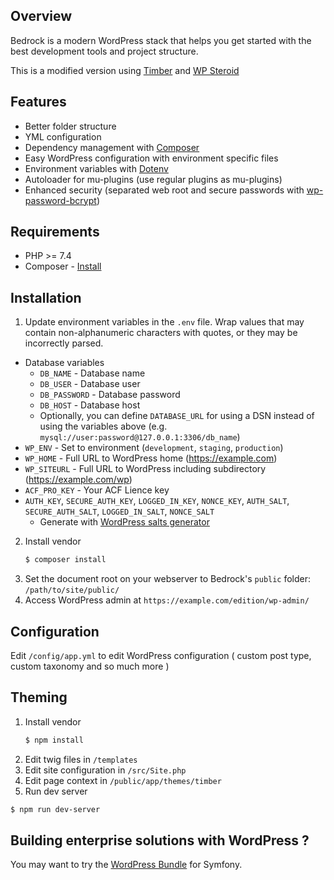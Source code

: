 ## Overview

Bedrock is a modern WordPress stack that helps you get started with the best development tools and project structure.

This is a modified version using [Timber](https://fr.wordpress.org/plugins/timber-library/) and [WP Steroid](https://github.com/wearemetabolism/wp-steroids) 

## Features

- Better folder structure
- YML configuration
- Dependency management with [Composer](https://getcomposer.org)
- Easy WordPress configuration with environment specific files
- Environment variables with [Dotenv](https://github.com/vlucas/phpdotenv)
- Autoloader for mu-plugins (use regular plugins as mu-plugins)
- Enhanced security (separated web root and secure passwords with [wp-password-bcrypt](https://github.com/roots/wp-password-bcrypt))

## Requirements

- PHP >= 7.4
- Composer - [Install](https://getcomposer.org/doc/00-intro.md#installation-linux-unix-osx)

## Installation

1. Update environment variables in the `.env` file. Wrap values that may contain non-alphanumeric characters with quotes, or they may be incorrectly parsed.

- Database variables
  - `DB_NAME` - Database name
  - `DB_USER` - Database user
  - `DB_PASSWORD` - Database password
  - `DB_HOST` - Database host
  - Optionally, you can define `DATABASE_URL` for using a DSN instead of using the variables above (e.g. `mysql://user:password@127.0.0.1:3306/db_name`)
- `WP_ENV` - Set to environment (`development`, `staging`, `production`)
- `WP_HOME` - Full URL to WordPress home (https://example.com)
- `WP_SITEURL` - Full URL to WordPress including subdirectory (https://example.com/wp)
- `ACF_PRO_KEY` - Your ACF Lience key
- `AUTH_KEY`, `SECURE_AUTH_KEY`, `LOGGED_IN_KEY`, `NONCE_KEY`, `AUTH_SALT`, `SECURE_AUTH_SALT`, `LOGGED_IN_SALT`, `NONCE_SALT`
  - Generate with [WordPress salts generator](https://roots.io/salts.html)

2. Install vendor
   ```sh
   $ composer install
   ```
3. Set the document root on your webserver to Bedrock's `public` folder: `/path/to/site/public/`
4. Access WordPress admin at `https://example.com/edition/wp-admin/`

## Configuration

Edit `/config/app.yml` to edit WordPress configuration ( custom post type, custom taxonomy and so much more )

## Theming

1. Install vendor
   ```sh
   $ npm install
   ```
2. Edit twig files in `/templates`
3. Edit site configuration in `/src/Site.php`
4. Edit page context in `/public/app/themes/timber`
5. Run dev server
```sh
$ npm run dev-server
   ```

## Building enterprise solutions with WordPress ?

You may want to try the [WordPress Bundle](https://github.com/wearemetabolism/wordpress-bundle) for Symfony.
